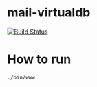 # mail-virtualdb

[![Build Status](https://travis-ci.org/ReverentEngineer/node-mail-virtualdb.svg?branch=master)](https://travis-ci.org/ReverentEngineer/node-mail-virtualdb)

# How to run

```
./bin/www
```
